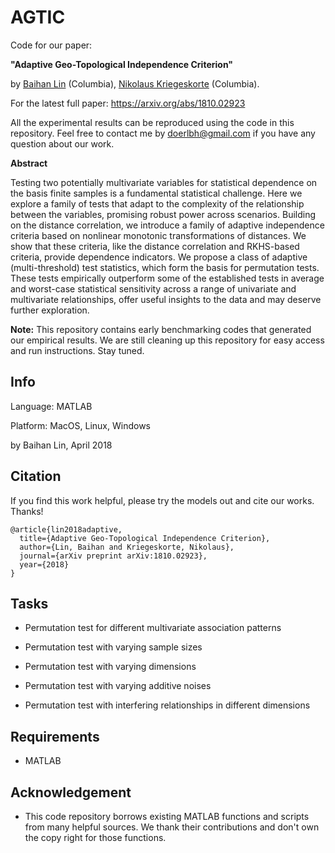 # AGTIC



Code for our paper: 

**"Adaptive Geo-Topological Independence Criterion"** 

by [Baihan Lin](http://www.columbia.edu/~bl2681/) (Columbia), [Nikolaus Kriegeskorte](https://scholar.google.com/citations?user=w6M4YN4AAAAJ&hl=en&oi=sra) (Columbia).



For the latest full paper: https://arxiv.org/abs/1810.02923



All the experimental results can be reproduced using the code in this repository. Feel free to contact me by doerlbh@gmail.com if you have any question about our work.



**Abstract**

Testing two potentially multivariate variables for statistical  dependence on the basis finite samples is a fundamental statistical  challenge. Here we explore a family of tests that adapt to the  complexity of the relationship between the variables, promising robust  power across scenarios. Building on the distance correlation, we  introduce a family of adaptive independence criteria based on nonlinear  monotonic transformations of distances. We show that these criteria,  like the distance correlation and RKHS-based criteria, provide  dependence indicators. We propose a class of adaptive (multi-threshold)  test statistics, which form the basis for permutation tests. These tests empirically outperform some of the established tests in average and  worst-case statistical sensitivity across a range of univariate and  multivariate relationships, offer useful insights to the data and may  deserve further exploration.



**Note:** This repository contains early benchmarking codes that generated our empirical results. We are still cleaning up this repository for easy access and run instructions. Stay tuned.

 


## Info

Language: MATLAB


Platform: MacOS, Linux, Windows

by Baihan Lin, April 2018




## Citation

If you find this work helpful, please try the models out and cite our works. Thanks!

    @article{lin2018adaptive,
      title={Adaptive Geo-Topological Independence Criterion},
      author={Lin, Baihan and Kriegeskorte, Nikolaus},
      journal={arXiv preprint arXiv:1810.02923},
      year={2018}
    }



## Tasks

* Permutation test for different multivariate association patterns
* Permutation test with varying sample sizes
* Permutation test with varying dimensions

* Permutation test with varying additive noises
* Permutation test with interfering relationships in different dimensions



## Requirements

* MATLAB



## Acknowledgement

* This code repository borrows existing MATLAB functions and scripts from many helpful sources. We thank their contributions and don't own the copy right for those functions. 



